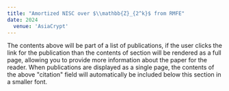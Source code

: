 ```yaml
---
title: "Amortized NISC over $\\mathbb{Z}_{2^k}$ from RMFE"
date: 2024
  venue: 'AsiaCrypt'
---
```


The contents above will be part of a list of publications, if the user clicks the link for the publication than the contents of section will be rendered as a full page, allowing you to provide more information about the paper for the reader. When publications are displayed as a single page, the contents of the above "citation" field will automatically be included below this section in a smaller font.
